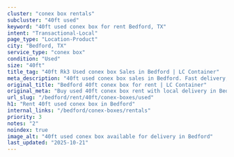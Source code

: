 ```yaml
---
cluster: "conex box rentals"
subcluster: "40ft used"
keyword: "40ft used conex box for rent Bedford, TX"
intent: "Transactional-Local"
page_type: "Location-Product"
city: "Bedford, TX"
service_type: "conex box"
condition: "Used"
size: "40ft"
title_tag: "40ft Rk3 Used conex box Sales in Bedford | LC Container"
meta_description: "40ft used conex box sales in Bedford. Fast delivery, competitive pricing. Serving conex boxes area. Quote ID: SDJ. Call (214) 524-4168 for your free quote today."
original_title: "Bedford 40ft conex box for rent | LC Container"
original_meta: "Buy used 40ft conex box rent with local delivery in Bedford, TX. LC Container — local Since 2003. Request a fast quote today."
url_slug: "/bedford/rent/40ft/conex-boxes/used"
h1: "Rent 40ft used conex box in Bedford"
internal_links: "/bedford/conex-boxes/rentals"
priority: 3
notes: "2"
noindex: true
image_alt: "40ft used conex box available for delivery in Bedford"
last_updated: "2025-10-21"
---
```


<!-- TODO: Add unique city/inventory copy, images, and internal links here. -->
